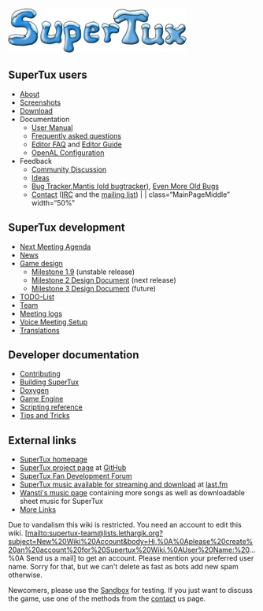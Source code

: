 ![](images/Logo2.png "fig:Logo2.png")

SuperTux users
--------------

- [About](About "wikilink")
- [Screenshots](Screenshots "wikilink")
- [Download](Download "wikilink")
- Documentation
    - [User Manual](User_Manual "wikilink")
    - [Frequently asked questions](SuperTux_FAQ "wikilink")
    - [Editor FAQ](Editor_FAQ "wikilink") and [Editor Guide](Editor_Guide "wikilink")
    - [OpenAL Configuration](OpenAL_Configuration "wikilink")
- Feedback
    - [Community Discussion](SuperTux:Community_Discussion "wikilink")
    - [Ideas](User_ideas "wikilink")
    - [Bug Tracker](https://github.com/SuperTux/supertux/issues),[Mantis (old bugtracker)](http://supertux.lethargik.org/bugs), [Even More Old Bugs](OldBugs "wikilink")
    - [Contact](Contact "wikilink") ([IRC](irc://chat.freenode.net/supertux) and the [mailing list](http://lists.lethargik.org/listinfo.cgi/supertux-devel-lethargik.org))  |  | class=“MainPageMiddle” width=“50%”

SuperTux development
--------------------

- [Next Meeting Agenda](Next_Meeting_Agenda "wikilink")
- [News](News "wikilink")
- [Game design](Game_design "wikilink")
     - [Milestone 1.9](Milestone_1.9 "wikilink") (unstable release)
     - [Milestone 2 Design Document](Milestone_2_Design_Document "wikilink") (next release)
     - [Milestone 3 Design Document](Milestone_3_Design_Document "wikilink") (future)
- [TODO-List](TODO-List "wikilink")
- [Team](Team "wikilink")
- [Meeting logs](Meeting_logs "wikilink")
- [Voice Meeting Setup](Voice_Meeting_Setup "wikilink")
- [Translations](https://www.transifex.com/projects/p/supertux/)

Developer documentation
-----------------------

- [Contributing](Contributing "wikilink")
- [Building SuperTux](Building_SuperTux "wikilink")
- [Doxygen](http://supertux.lethargik.org/development/doxygen/html/index.html)
- [Game Engine](Game_Engine "wikilink")
- [Scripting reference](Scripting_reference "wikilink")
- [Tips and Tricks](Tips_and_Tricks "wikilink")

External links
--------------

- [SuperTux homepage](http://supertux.lethargik.org)
- [SuperTux project page](https://github.com/SuperTux/) at [GitHub](http://github.com)
- [SuperTux Fan Development Forum](http://forum.freegamedev.net/viewforum.php?f=66)
- [SuperTux music available for streaming and download](http://www.last.fm/music/Wansti) at [last.fm](http://www.last.fm)
- [Wansti's music page](http://www.discarded-ideas.org/music) containing more songs as well as downloadable sheet music for SuperTux
- [More Links](Links "wikilink")

Due to vandalism this wiki is restricted. You need an account to edit
this wiki.
\[[mailto:supertux-team@lists.lethargik.org?subject=New%20Wiki%20Account&body=Hi,%0A%0Aplease%20create%20an%20account%20for%20Supertux%20Wiki.%0AUser%20Name:%20](mailto:supertux-team@lists.lethargik.org?subject=New%20Wiki%20Account&body=Hi,%0A%0Aplease%20create%20an%20account%20for%20Supertux%20Wiki.%0AUser%20Name:%20)...%0A
Send us a mail\] to get an account. Please mention your preferred user
name. Sorry for that, but we can't delete as fast as bots add new spam
otherwise.

Newcomers, please use the [Sandbox](SuperTux:Sandbox "wikilink") for
testing. If you just want to discuss the game, use one of the methods
from the [contact](contact "wikilink") us page.
